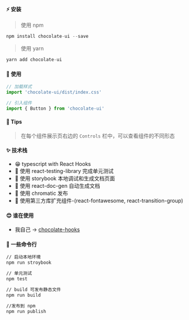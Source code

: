 #### ⚡ 安装

>使用 npm

```javascript
npm install chocolate-ui --save
```

>使用 yarn

```javascript
yarn add chocolate-ui
```

#### 📖 使用

```javascript
// 加载样式
import 'chocolate-ui/dist/index.css'

// 引入组件
import { Button } from 'chocolate-ui'
```

#### 🚗 Tips

>在每个组件展示页右边的 `Controls` 栏中，可以查看组件的不同形态

#### ✨ 技术栈

* 😁 typescript with React Hooks
* 🍑 使用 react-testing-library 完成单元测试
* 🦌 使用 storybook 本地调试和生成文档页面
* 🥦 使用 react-doc-gen 自动生成文档
* 🐳 使用 chromatic 发布
* 🥭 使用第三方库扩充组件-(react-fontawesome, react-transition-group)

#### 😊 谁在使用

- 我自己 -> [chocolate-hooks](https://github.com/ChocolateUI/chocolate-hooks)

#### 🎋 一些命令行

~~~bash
// 启动本地环境
npm run stroybook

// 单元测试
npm test

// build 可发布静态文件
npm run build

//发布到 npm
npm run publish
~~~
